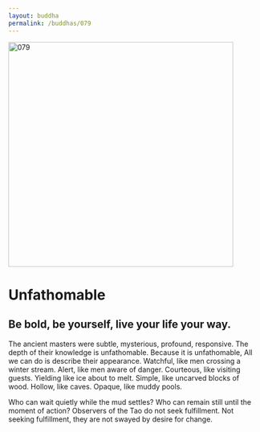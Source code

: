 ```yaml
---
layout: buddha
permalink: /buddhas/079
---
```


<div class="uk-text-center">
<img src="{{"/assets/img/buddhas/buddha-079.jpg" | relative_url}}" alt="079"  width="448" height="448"></div>

# Unfathomable

## Be bold, be yourself, live your life your way.



The ancient masters were subtle, mysterious, profound, responsive.
The depth of their knowledge is unfathomable.
Because it is unfathomable,
All we can do is describe their appearance.
Watchful, like men crossing a winter stream.
Alert, like men aware of danger.
Courteous, like visiting guests.
Yielding like ice about to melt.
Simple, like uncarved blocks of wood.
Hollow, like caves.
Opaque, like muddy pools.

Who can wait quietly while the mud settles?
Who can remain still until the moment of action?
Observers of the Tao do not seek fulfillment.
Not seeking fulfillment, they are not swayed by desire for change.
